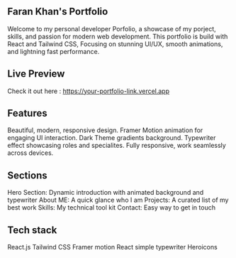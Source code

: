 ##  Faran Khan's Portfolio
Welcome to my personal developer Porfolio, a showcase of my porject, skills, and passion for modern web development.
This portfolio is build with React and Tailwind CSS, Focusing on stunning UI/UX, smooth animations, and lightning fast performance.

##  Live Preview
Check it out here : https://your-portfolio-link.vercel.app

## Features 
Beautiful, modern, responsive design.
Framer Motion animation for engaging UI interaction.
Dark Theme gradients background.
Typewriter effect showcasing roles and specialites.
Fully responsive, work seamlessly across devices.

##  Sections
Hero Section: Dynamic introduction with animated background and typewriter
About ME: A quick glance who I am
Projects: A curated list of my best work
Skills: My technical tool kit
Contact: Easy way to get in touch

## Tech stack
React.js
Tailwind CSS
Framer motion 
React simple typewriter
Heroicons


